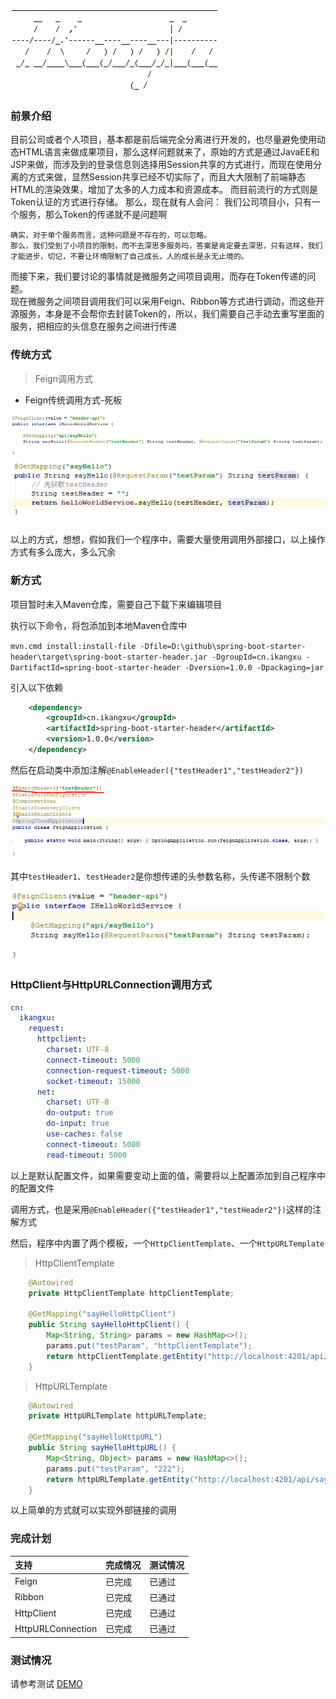 ![Logo](./doc/logo.png)

### 前景介绍

目前公司或者个人项目，基本都是前后端完全分离进行开发的，也尽量避免使用动态HTML语言来做成果项目，那么这样问题就来了，原始的方式是通过JavaEE和JSP来做，而涉及到的登录信息则选择用Session共享的方式进行，而现在使用分离的方式来做，显然Session共享已经不切实际了，而且大大限制了前端静态HTML的渲染效果，增加了太多的人力成本和资源成本。
而目前流行的方式则是Token认证的方式进行存储。
那么，现在就有人会问：
    我们公司项目小，只有一个服务，那么Token的传递就不是问题啊
    
    确实，对于单个服务而言，这种问题是不存在的，可以忽略。
    那么，我们受到了小项目的限制，而不去深思多服务吗，答案是肯定要去深思，只有这样，我们才能进步，切记，不要让环境限制了自己成长，人的成长是永无止境的。
    
而接下来，我们要讨论的事情就是微服务之间项目调用，而存在Token传递的问题。    
现在微服务之间项目调用我们可以采用Feign、Ribbon等方式进行调动，而这些开源服务，本身是不会帮你去封装Token的，所以，我们需要自己手动去重写里面的服务，把相应的头信息在服务之间进行传递

### 传统方式

> Feign调用方式

- Feign传统调用方式-死板

![Feign传统调用方式-死板](./doc/img/img_01.png)
![Feign传统调用方式-死板](./doc/img/img_02.png)

以上的方式，想想，假如我们一个程序中，需要大量使用调用外部接口，以上操作方式有多么庞大，多么冗余


### 新方式
项目暂时未入Maven仓库，需要自己下载下来编辑项目

执行以下命令，将包添加到本地Maven仓库中

`mvn.cmd install:install-file -Dfile=D:\github\spring-boot-starter-header\target\spring-boot-starter-header.jar -DgroupId=cn.ikangxu -DartifactId=spring-boot-starter-header -Dversion=1.0.0 -Dpackaging=jar`

引入以下依赖

```xml
    <dependency>
        <groupId>cn.ikangxu</groupId>
        <artifactId>spring-boot-starter-header</artifactId>
        <version>1.0.0</version>
    </dependency>
```

然后在启动类中添加注解`@EnableHeader({"testHeader1","testHeader2"})`

![设置注解](./doc/img/img_04.png)

其中`testHeader1`、`testHeader2`是你想传递的头参数名称，头传递不限制个数

![简洁调用方式，无需担心传递参数的问题](./doc/img/img_03.png)

### HttpClient与HttpURLConnection调用方式

```yaml
cn:
  ikangxu:
    request:
      httpclient:
        charset: UTF-8
        connect-timeout: 5000
        connection-request-timeout: 5000
        socket-timeout: 15000
      net:
        charset: UTF-8
        do-output: true
        do-input: true
        use-caches: false
        connect-timeout: 5000
        read-timeout: 5000
```

以上是默认配置文件，如果需要变动上面的值，需要将以上配置添加到自己程序中的配置文件

调用方式，也是采用`@EnableHeader({"testHeader1","testHeader2"})`这样的注解方式

然后，程序中内置了两个模板，一个`HttpClientTemplate`、一个`HttpURLTemplate`

> HttpClientTemplate

```java
    @Autowired
    private HttpClientTemplate httpClientTemplate;
    
    @GetMapping("sayHelloHttpClient")
    public String sayHelloHttpClient() {
        Map<String, String> params = new HashMap<>();
        params.put("testParam", "httpClientTemplate");
        return httpClientTemplate.getEntity("http://localhost:4201/api/sayHello", params);
    }
```

> HttpURLTemplate

```java
    @Autowired
    private HttpURLTemplate httpURLTemplate;
	
    @GetMapping("sayHelloHttpURL")
    public String sayHelloHttpURL() {
        Map<String, Object> params = new HashMap<>();
        params.put("testParam", "222");
        return httpURLTemplate.getEntity("http://localhost:4201/api/sayHello", params);
    }
```

以上简单的方式就可以实现外部链接的调用

### 完成计划

| 支持 | 完成情况 | 测试情况 |
| :------| :------ | :------ |
| Feign | 已完成 | 已通过 |
| Ribbon | 已完成 | 已通过 |
| HttpClient | 已完成 | 已通过 |
| HttpURLConnection | 已完成 | 已通过 |


### 测试情况

请参考测试 [DEMO](https://github.com/IKangXu/ikx-demo/tree/master/header)
